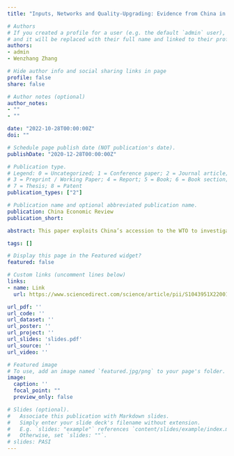 ```yaml
---
title: "Inputs, Networks and Quality-Upgrading: Evidence from China in India"

# Authors
# If you created a profile for a user (e.g. the default `admin` user), write the username (folder name) here 
# and it will be replaced with their full name and linked to their profile.
authors:
- admin
- Wenzhang Zhang

# Hide author info and social sharing links in page
profile: false
share: false

# Author notes (optional)
author_notes:
- ""
- ""

date: "2022-10-28T00:00:00Z"
doi: ""

# Schedule page publish date (NOT publication's date).
publishDate: "2020-12-28T00:00:00Z"

# Publication type.
# Legend: 0 = Uncategorized; 1 = Conference paper; 2 = Journal article;
# 3 = Preprint / Working Paper; 4 = Report; 5 = Book; 6 = Book section;
# 7 = Thesis; 8 = Patent
publication_types: ["2"]

# Publication name and optional abbreviated publication name.
publication: China Economic Review
publication_short: 

abstract: This paper exploits China’s accession to the WTO to investigate the propagation of a supply shock across the Indian production network. Consistent with a model of multi-product manufacturers gaining access to higher-quality components, a fall in input tariffs raises revenue, quality and prices whilst lowering quality-adjusted prices and the probability of product exit. Upgrading persists for at least ten years; at the peak in 2010, products with a 10% higher pre-accession input tariff, and hence a larger post-accession fall in tariffs, have 5.3% higher quality. This in turn raises quality further down the supply chain, with input-output linkages amplifying the one-step effect by up to 75%. These results highlight a potential beneficial impact of the ‘China shock’ in developing countries, namely supply-driven quality upgrading.

tags: []

# Display this page in the Featured widget?
featured: false

# Custom links (uncomment lines below)
links:
- name: Link
  url: https://www.sciencedirect.com/science/article/pii/S1043951X22001493?via%3Dihub

url_pdf: ''
url_code: ''
url_dataset: ''
url_poster: ''
url_project: ''
url_slides: 'slides.pdf'
url_source: ''
url_video: ''

# Featured image
# To use, add an image named `featured.jpg/png` to your page's folder. 
image:
  caption: ''
  focal_point: ""
  preview_only: false

# Slides (optional).
#   Associate this publication with Markdown slides.
#   Simply enter your slide deck's filename without extension.
#   E.g. `slides: "example"` references `content/slides/example/index.md`.
#   Otherwise, set `slides: ""`.
# slides: PASI
---
```


